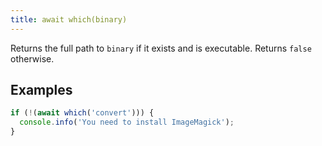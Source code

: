```yaml
---
title: await which(binary)
---
```


Returns the full path to `binary` if it exists and is executable. Returns
`false` otherwise.

## Examples

```js
if (!(await which('convert'))) {
  console.info('You need to install ImageMagick');
}
```
